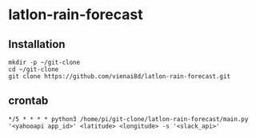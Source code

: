 # latlon-rain-forecast

## Installation

```
mkdir -p ~/git-clone
cd ~/git-clone
git clone https://github.com/vienai8d/latlon-rain-forecast.git
```

## crontab

```
*/5 * * * * python3 /home/pi/git-clone/latlon-rain-forecast/main.py '<yahooapi app_id>' <latitude> <longitude> -s '<slack_api>'
```
